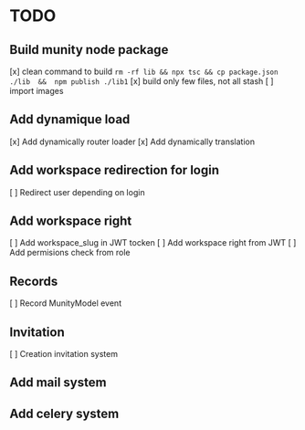 # TODO

## Build munity node package
[x] clean command to build `rm -rf lib && npx tsc && cp package.json ./lib  &&  npm publish ./lib1`
[x] build only few files, not all stash
[ ] import images

## Add dynamique load
[x] Add dynamically router loader
[x] Add dynamically translation

## Add workspace redirection for login
[ ] Redirect user depending on login

## Add workspace right
[ ] Add workspace_slug in JWT tocken
[ ] Add workspace right from JWT
[ ] Add permisions check from role

## Records
[ ] Record MunityModel event

## Invitation
[ ] Creation invitation system

## Add mail system

## Add celery system